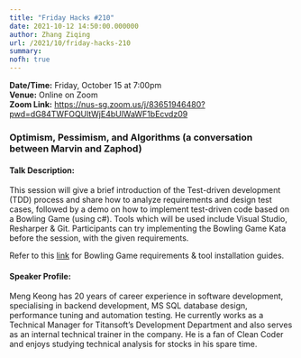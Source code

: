 ```yaml
---
title: "Friday Hacks #210"
date: 2021-10-12 14:50:00.000000
author: Zhang Ziqing
url: /2021/10/friday-hacks-210
summary:
nofh: true
---
```


**Date/Time:** Friday, October 15 at 7:00pm<br />
**Venue:** Online on Zoom<br />
**Zoom Link:** https://nus-sg.zoom.us/j/83651946480?pwd=dG84TWFOQUltWjE4bUlWaWF1bEcvdz09

### Optimism, Pessimism, and Algorithms (a conversation between Marvin and Zaphod)

#### Talk Description:

This session will give a brief introduction of the Test-driven development (TDD) process and share how to analyze requirements and design test cases, followed by a demo on how to implement test-driven code based on a Bowling Game (using c#). Tools which will be used include Visual Studio, Resharper & Git. Participants can try implementing the Bowling Game Kata before the session, with the given requirements.

Refer to this [link](https://drive.google.com/drive/folders/18qUyKdVNdnFMoxjpLEpGBXy3zkeTRLzD?usp=sharing) for Bowling Game requirements & tool installation guides.

#### Speaker Profile:

Meng Keong has 20 years of career experience in software development, specialising in backend development, MS SQL database design, performance tuning and automation testing. He currently works as a Technical Manager for Titansoft’s Development Department and also serves as an internal technical trainer in the company. He is a fan of Clean Coder and enjoys studying technical analysis for stocks in his spare time.
